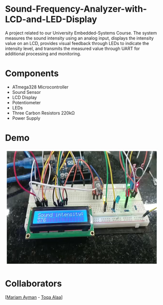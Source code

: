 # Sound-Frequency-Analyzer-with-LCD-and-LED-Display

A project related to our University Embedded-Systems Course. The system measures the sound intensity using an analog input, displays the intensity value on an LCD, provides visual feedback through LEDs to indicate the intensity level, and transmits the measured value through UART for additional processing and monitoring.

# Components
- ATmega328 Microcontroller
- Sound Sensor
- LCD Display
- Potentiometer
- LEDs
- Three Carbon Resistors 220kΩ 
- Power Supply

# Demo
![Project](image.PNG)


# Collaborators
[<a href="https://github.com/MariamAmy">Mariam Ayman</a> - <a href="https://github.com/toqaalaa20">Toqa Alaa</a>]
